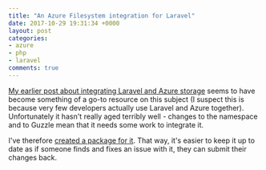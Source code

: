```yaml
---
title: "An Azure Filesystem integration for Laravel"
date: 2017-10-29 19:31:34 +0000
layout: post
categories:
- azure
- php
- laravel
comments: true
---
```


[My earlier post about integrating Laravel and Azure storage](/blog/2016/10/24/creating-an-azure-storage-adapter-for-laravel/) seems to have become something of a go-to resource on this subject (I suspect this is because very few developers actually use Laravel and Azure together). Unfortunately it hasn't really aged terribly well - changes to the namespace and to Guzzle mean that it needs some work to integrate it.

I've therefore [created a package for it](https://github.com/matthewbdaly/laravel-azure-storage). That way, it's easier to keep it up to date as if someone finds and fixes an issue with it, they can submit their changes back.
